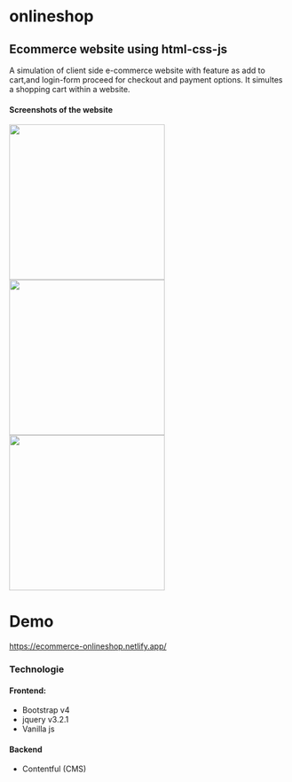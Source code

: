 # onlineshop
## Ecommerce website using html-css-js

A simulation of client side e-commerce website with feature as add to cart,and login-form proceed for checkout and payment options. It simultes a shopping cart within a website.

#### Screenshots of the website

<div>
 <p>
<img src="https://github.com/fatmeh25/onlineshop/blob/main/onlineshop/screenshot/dem2.png?raw=true" width="280px">
<img src="https://github.com/fatmeh25/onlineshop/blob/main/onlineshop/screenshot/demo1.png?raw=true" width="280px">
<img src="https://github.com/fatmeh25/onlineshop/blob/main/onlineshop/screenshot/demo3.png?raw=true" width="280px">

  </p>
</div>

# Demo

https://ecommerce-onlineshop.netlify.app/

### Technologie

#### Frontend:

- Bootstrap v4
- jquery v3.2.1
- Vanilla js

#### Backend

- Contentful (CMS)
